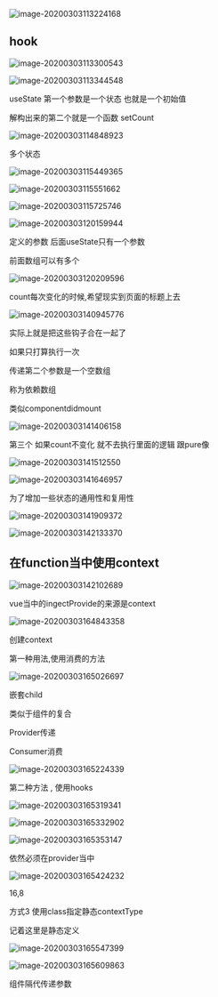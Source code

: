 ![image-20200303113224168](C:\Users\Artificial\AppData\Roaming\Typora\typora-user-images\image-20200303113224168.png)

## hook

![image-20200303113300543](C:\Users\Artificial\AppData\Roaming\Typora\typora-user-images\image-20200303113300543.png)

![image-20200303113344548](C:\Users\Artificial\AppData\Roaming\Typora\typora-user-images\image-20200303113344548.png)



useState  第一个参数是一个状态 也就是一个初始值

解构出来的第二个就是一个函数 setCount

![image-20200303114848923](C:\Users\Artificial\AppData\Roaming\Typora\typora-user-images\image-20200303114848923.png)



多个状态

![image-20200303115449365](C:\Users\Artificial\AppData\Roaming\Typora\typora-user-images\image-20200303115449365.png)

![image-20200303115551662](C:\Users\Artificial\AppData\Roaming\Typora\typora-user-images\image-20200303115551662.png)

![image-20200303115725746](C:\Users\Artificial\AppData\Roaming\Typora\typora-user-images\image-20200303115725746.png)

![image-20200303120159944](C:\Users\Artificial\AppData\Roaming\Typora\typora-user-images\image-20200303120159944.png)

定义的参数 后面useState只有一个参数

前面数组可以有多个

![image-20200303120209596](C:\Users\Artificial\AppData\Roaming\Typora\typora-user-images\image-20200303120209596.png)



count每次变化的时候,希望现实到页面的标题上去

![image-20200303140945776](C:\Users\Artificial\AppData\Roaming\Typora\typora-user-images\image-20200303140945776.png)

实际上就是把这些钩子合在一起了



如果只打算执行一次

传递第二个参数是一个空数组

称为依赖数组

类似componentdidmount

![image-20200303141406158](C:\Users\Artificial\AppData\Roaming\Typora\typora-user-images\image-20200303141406158.png)



第三个 如果count不变化  就不去执行里面的逻辑  跟pure像

![image-20200303141512550](C:\Users\Artificial\AppData\Roaming\Typora\typora-user-images\image-20200303141512550.png)





![image-20200303141646957](C:\Users\Artificial\AppData\Roaming\Typora\typora-user-images\image-20200303141646957.png)

为了增加一些状态的通用性和复用性

![image-20200303141909372](C:\Users\Artificial\AppData\Roaming\Typora\typora-user-images\image-20200303141909372.png)





![image-20200303142133370](C:\Users\Artificial\AppData\Roaming\Typora\typora-user-images\image-20200303142133370.png)

## 在function当中使用context

![image-20200303142102689](C:\Users\Artificial\AppData\Roaming\Typora\typora-user-images\image-20200303142102689.png)



vue当中的ingectProvide的来源是context

![image-20200303164843358](C:\Users\Artificial\AppData\Roaming\Typora\typora-user-images\image-20200303164843358.png)

创建context

第一种用法,使用消费的方法

![image-20200303165026697](C:\Users\Artificial\AppData\Roaming\Typora\typora-user-images\image-20200303165026697.png)

嵌套child



类似于组件的复合

Provider传递

Consumer消费

![image-20200303165224339](C:\Users\Artificial\AppData\Roaming\Typora\typora-user-images\image-20200303165224339.png)





第二种方法 , 使用hooks



![image-20200303165319341](C:\Users\Artificial\AppData\Roaming\Typora\typora-user-images\image-20200303165319341.png)

![image-20200303165332902](C:\Users\Artificial\AppData\Roaming\Typora\typora-user-images\image-20200303165332902.png)

![image-20200303165353147](C:\Users\Artificial\AppData\Roaming\Typora\typora-user-images\image-20200303165353147.png)

依然必须在provider当中

![image-20200303165424232](C:\Users\Artificial\AppData\Roaming\Typora\typora-user-images\image-20200303165424232.png)



16,8



方式3 使用class指定静态contextType

记着这里是静态定义

![image-20200303165547399](C:\Users\Artificial\AppData\Roaming\Typora\typora-user-images\image-20200303165547399.png)

![image-20200303165609863](C:\Users\Artificial\AppData\Roaming\Typora\typora-user-images\image-20200303165609863.png)



组件隔代传递参数

